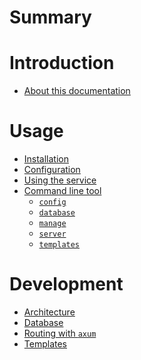 # Summary 

# Introduction

- [About this documentation](./README.md)

# Usage

- [Installation](./usage/installation.md)
- [Configuration](./usage/configuration.md)
- [Using the service](./usage/usage.md)
- [Command line tool](./usage/cli/README.md)
    - [`config`](./usage/cli/config.md)
    - [`database`](./usage/cli/database.md)
    - [`manage`](./usage/cli/manage.md)
    - [`server`](./usage/cli/server.md)
    - [`templates`](./usage/cli/templates.md)

# Development

- [Architecture](./development/architecture.md)
- [Database](./development/database.md)
- [Routing with `axum`]()
- [Templates]()
